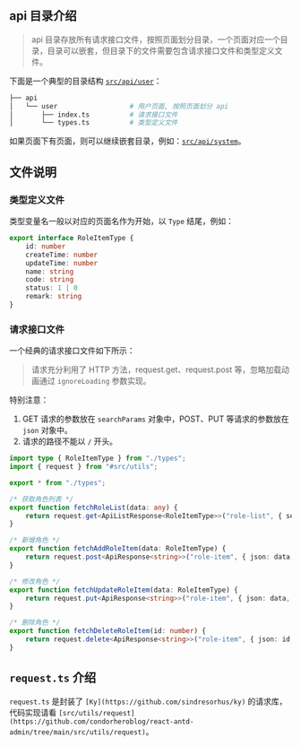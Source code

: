## api 目录介绍

> api 目录存放所有请求接口文件，按照页面划分目录，一个页面对应一个目录，目录可以嵌套，但目录下的文件需要包含请求接口文件和类型定义文件。

下面是一个典型的目录结构 [`src/api/user`](https://github.com/condorheroblog/react-antd-admin/tree/main/src/api/user)：

```zsh
├── api
│   └── user                  # 用户页面, 按照页面划分 api
│       ├── index.ts          # 请求接口文件
│       └── types.ts          # 类型定义文件
```

如果页面下有页面，则可以继续嵌套目录，例如：[`src/api/system`](https://github.com/condorheroblog/react-antd-admin/tree/main/src/api/system)。

## 文件说明

### 类型定义文件

类型变量名一般以对应的页面名作为开始，以 `Type` 结尾，例如：

```ts
export interface RoleItemType {
	id: number
	createTime: number
	updateTime: number
	name: string
	code: string
	status: 1 | 0
	remark: string
}
```

### 请求接口文件

一个经典的请求接口文件如下所示：

> 请求充分利用了 HTTP 方法，request.get、request.post 等，忽略加载动画通过 `ignoreLoading` 参数实现。

特别注意：

1. GET 请求的参数放在 `searchParams` 对象中，POST、PUT 等请求的参数放在 `json` 对象中。
2. 请求的路径不能以 `/` 开头。

```ts
import type { RoleItemType } from "./types";
import { request } from "#src/utils";

export * from "./types";

/* 获取角色列表 */
export function fetchRoleList(data: any) {
	return request.get<ApiListResponse<RoleItemType>>("role-list", { searchParams: data, ignoreLoading: true }).json();
}

/* 新增角色 */
export function fetchAddRoleItem(data: RoleItemType) {
	return request.post<ApiResponse<string>>("role-item", { json: data, ignoreLoading: true }).json();
}

/* 修改角色 */
export function fetchUpdateRoleItem(data: RoleItemType) {
	return request.put<ApiResponse<string>>("role-item", { json: data, ignoreLoading: true }).json();
}

/* 删除角色 */
export function fetchDeleteRoleItem(id: number) {
	return request.delete<ApiResponse<string>>("role-item", { json: id, ignoreLoading: true }).json();
}
```

## `request.ts` 介绍

`request.ts` 是封装了 `[Ky](https://github.com/sindresorhus/ky)` 的请求库，代码实现请看 `[src/utils/request](https://github.com/condorheroblog/react-antd-admin/tree/main/src/utils/request)`。
